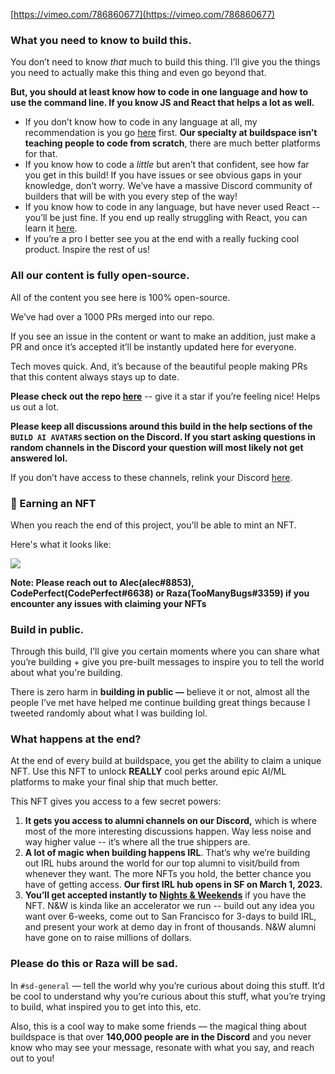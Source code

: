 [https://vimeo.com/786860677](https://vimeo.com/786860677)

### **What you need to know to build this.**
You don’t need to know *that* much to build this thing. I’ll give you the things you need to actually make this thing and even go beyond that.

**But, you should at least know how to code in one language and how to use the command line. If you know JS and React that helps a lot as well.**

- If you don’t know how to code in any language at all, my recommendation is you go [here](https://scrimba.com/learn/learnjavascript) first. **Our specialty at buildspace isn’t teaching people to code from scratch**, there are much better platforms for that.
- If you know how to code a *little* but aren’t that confident, see how far you get in this build! If you have issues or see obvious gaps in your knowledge, don’t worry. We’ve have a massive Discord community of builders that will be with you every step of the way!
- If you know how to code in any language, but have never used React -- you’ll be just fine. If you end up really struggling with React, you can learn it [here](https://scrimba.com/learn/learnreact).
- If you’re a pro I better see you at the end with a really fucking cool product. Inspire the rest of us!

### **All our content is fully open-source.**
All of the content you see here is 100% open-source.

We’ve had over a 1000 PRs merged into our repo.

If you see an issue in the content or want to make an addition, just make a PR and once it’s accepted it’ll be instantly updated here for everyone.

Tech moves quick. And, it’s because of the beautiful people making PRs that this content always stays up to date.

**Please check out the repo [here](https://github.com/buildspace/buildspace-projects)** -- give it a star if you’re feeling nice! Helps us out a lot.

**Please keep all discussions around this build in the help sections of the `BUILD AI AVATARS` section on the Discord. If you start asking questions in random channels in the Discord your question will most likely not get answered lol.**

If you don’t have access to these channels, relink your Discord [here](https://buildspace.so/p/build-ai-avatars).

### 💎 Earning an NFT

When you reach the end of this project, you'll be able to mint an NFT.

Here's what it looks like:

<img src="https://gateway.ipfscdn.io/ipfs/Qmbin1wzGT1ubAmLZ6FWeXkE12fQJcS9zB1pG77T8Hs1RG/8.png" />

**Note: Please reach out to Alec(alec#8853), CodePerfect(CodePerfect#6638) or Raza(TooManyBugs#3359) if you encounter any issues with claiming your NFTs**

### **Build in public.**

Through this build, I’ll give you certain moments where you can share what you’re building + give you pre-built messages to inspire you to tell the world about what you're building.

There is zero harm in **building in public —** believe it or not, almost all the people I’ve met have helped me continue building great things because I tweeted randomly about what I was building lol.

### **What happens at the end?**

At the end of every build at buildspace, you get the ability to claim a unique NFT. Use this NFT to unlock **REALLY** cool perks around epic AI/ML platforms to make your final ship that much better.

This NFT gives you access to a few secret powers:

1. **It gets you access to alumni channels on our Discord,** which is where most of the more interesting discussions happen. Way less noise and way higher value -- it’s where all the true shippers are.
2. **A lot of magic when building happens IRL**. That’s why we’re building out IRL hubs around the world for our top alumni to visit/build from whenever they want. The more NFTs you hold, the better chance you have of getting access. **Our first IRL hub opens in SF on March 1, 2023.**
3. **You’ll get accepted instantly to [Nights & Weekends](https://buildspace.so/nights-and-weekends)** if you have the NFT. N&W is kinda like an accelerator we run -- build out any idea you want over 6-weeks, come out to San Francisco for 3-days to build IRL, and present your work at demo day in front of thousands. N&W alumni have gone on to raise millions of dollars.

### Please do this or Raza will be sad.
In `#sd-general` — tell the world why you’re curious about doing this stuff. It’d be cool to understand why you’re curious about this stuff, what you’re trying to build, what inspired you to get into this, etc.

Also, this is a cool way to make some friends — the magical thing about buildspace is that over **140,000 people are in the Discord** and you never know who may see your message, resonate with what you say, and reach out to you!
